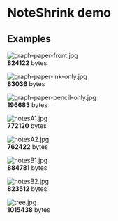 # NoteShrink demo

## Examples

![graph-paper-front.jpg](graph-paper-front.jpg)  
**824122** bytes

![graph-paper-ink-only.jpg](graph-paper-ink-only.jpg)  
**83036** bytes

![graph-paper-pencil-only.jpg](graph-paper-pencil-only.jpg)  
**196683** bytes

![notesA1.jpg](notesA1.jpg)  
**772120** bytes

![notesA2.jpg](notesA2.jpg)  
**762422** bytes

![notesB1.jpg](notesB1.jpg)  
**884781** bytes

![notesB2.jpg](notesB2.jpg)  
**823512** bytes

![tree.jpg](tree.jpg)  
**1015438** bytes
